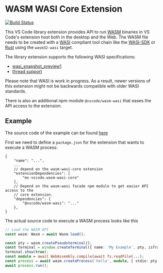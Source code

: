 # WASM WASI Core Extension

[![Build Status](https://dev.azure.com/vscode/vscode-wasm/_apis/build/status/microsoft.vscode-wasm?branchName=main)](https://dev.azure.com/vscode/vscode-wasm/_build/latest?definitionId=47&branchName=main)

This VS Code library extension provides API to run [WASM](https://webassembly.org/) binaries in VS Code's extension host both in the desktop and the Web. The WASM file needs to be created with a [WASI](https://github.com/WebAssembly/WASI) compliant tool chain like the [WASI-SDK](https://github.com/WebAssembly/wasi-sdk) or [Rust](https://www.rust-lang.org/) using the `wasm32-wasi` target.

The library extension supports the following WASI specifications:

- [wasi_snapshot_preview1](https://github.com/WebAssembly/WASI/blob/snapshot-01/phases/snapshot/docs.md)
- [thread support](https://github.com/WebAssembly/wasi-threads)

Please note that WASI is work in progress. As a result, newer versions of this extension might not be backwards compatible with older WASI standards.

There is also an additional npm module `@vscode/wasm-wasi` that eases the API access to the extension.

## Example

The source code of the example can be found [here](https://github.com/microsoft/vscode-wasm/blob/main/wasm-wasi/example/package.json)

First we need to define a `package.json` for the extension that wants to execute a WASM process:

```jsonc
{
	"name": "...",
	...
	// depend on the wasm-wasi-core extension
	"extensionDependencies": [
		"ms-vscode.wasm-wasi-core"
	],
	// Depend on the wasm-wasi facade npm module to get easier API access to the
	// core extension.
	"dependencies": {
		"@vscode/wasm-wasi": "..."
	},
}
```

The actual source code to execute a WASM process looks like this

```typescript
// Load the WASM API
const wasm: Wasm = await Wasm.load();

const pty = wasm.createPseudoterminal();
const terminal = window.createTerminal({ name: 'My Example', pty, isTransient: true });
terminal.show(true);
const module = await WebAssembly.compile(await fs.readFile(...);
const process = await wasm.createProcess('hello', module, { stdio: pty.stdio });
await process.run();
```